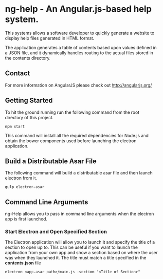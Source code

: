 # ng-help - An Angular.js-based help system.

This systems allows a software developer to quickly generate a website to display help files generated in HTML format.

The application generates a table of contents based upon values defined in a JSON file, and it dynamically handles routing to the actual files stored in the contents directory.

## Contact

For more information on AngularJS please check out http://angularjs.org/

## Getting Started

To hit the ground running run the following command from the root directory of this project.

```
npm start
```

This command will install all the required dependencies for Node.js and obtain the bower components used before launching the electron application.

## Build a Distributable Asar File

The following command will build a distributable asar file and then launch electron from it.

```
gulp electron-asar
```

## Command Line Arguments

ng-Help allows you to pass in command line arguments when the electron app is first launched.

### Start Electron and Open Specified Section

The Electron application will allow you to launch it and specify the title of a section to open up to. This can be useful if you want to launch the application from your own app and show a section based on where the user was when they launched it. The title must match a title specified in the __contents.json__ file

```
electron <app.asar path>/main.js -section "<Title of Section>"
```

